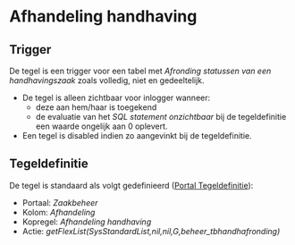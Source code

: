 # Afhandeling handhaving

## Trigger

De tegel is een trigger voor een tabel met _Afronding statussen van een handhavingszaak_ zoals volledig, niet en gedeeltelijk.

- De tegel is alleen zichtbaar voor inlogger wanneer:
  - deze aan hem/haar is toegekend
  - de evaluatie van het _SQL statement onzichtbaar_ bij de tegeldefinitie een waarde ongelijk aan 0 oplevert.
- Een tegel is disabled indien zo aangevinkt bij de tegeldefinitie.

## Tegeldefinitie

De tegel is standaard als volgt gedefinieerd ([Portal Tegeldefinitie](../../../../instellen_inrichten/portaldefinitie/portal_tegel.md)):

- Portaal: _Zaakbeheer_
- Kolom: _Afhandeling_
- Kopregel: _Afhandeling handhaving_
- Actie: _getFlexList(SysStandardList,nil,nil,G,beheer_tbhandhafronding)_
